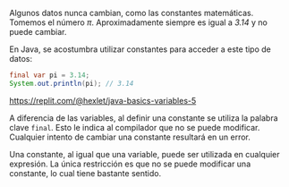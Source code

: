 Algunos datos nunca cambian, como las constantes matemáticas. Tomemos el número *π*. Aproximadamente siempre es igual a *3.14* y no puede cambiar.

En Java, se acostumbra utilizar constantes para acceder a este tipo de datos:

```java
final var pi = 3.14;
System.out.println(pi); // 3.14
```

https://replit.com/@hexlet/java-basics-variables-5

A diferencia de las variables, al definir una constante se utiliza la palabra clave `final`. Esto le indica al compilador que no se puede modificar. Cualquier intento de cambiar una constante resultará en un error.

Una constante, al igual que una variable, puede ser utilizada en cualquier expresión. La única restricción es que no se puede modificar una constante, lo cual tiene bastante sentido.
